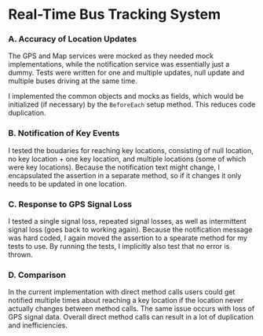 # Real-Time Bus Tracking System

### A. Accuracy of Location Updates

The GPS and Map services were mocked as they needed mock implementations, while the notification service was essentially just a dummy.
Tests were written for one and multiple updates, null update and multiple buses driving at the same time.

I implemented the common objects and mocks as fields, which would be initialized (if necessary) by the `BeforeEach` setup method.
This reduces code duplication.

### B. Notification of Key Events

I tested the boudaries for reaching key locations, consisting of null location, no key location + one key location,
and multiple locations (some of which were key locations).
Because the notification text might change, I encapsulated the assertion in a separate method, so if it changes it only needs to be updated in one location.

### C. Response to GPS Signal Loss

I tested a single signal loss, repeated signal losses, as well as intermittent signal loss (goes back to working again).
Because the notification message was hard coded, I again moved the assertion to a spearate method for my tests to use.
By running the tests, I implicitly also test that no error is thrown.

### D. Comparison

In the current implementation with direct method calls users could get notified multiple times about reaching a key location if the location never actually changes between method calls. The same issue occurs with loss of GPS signal data. Overall direct method calls can result in a lot of duplication and inefficiencies.
